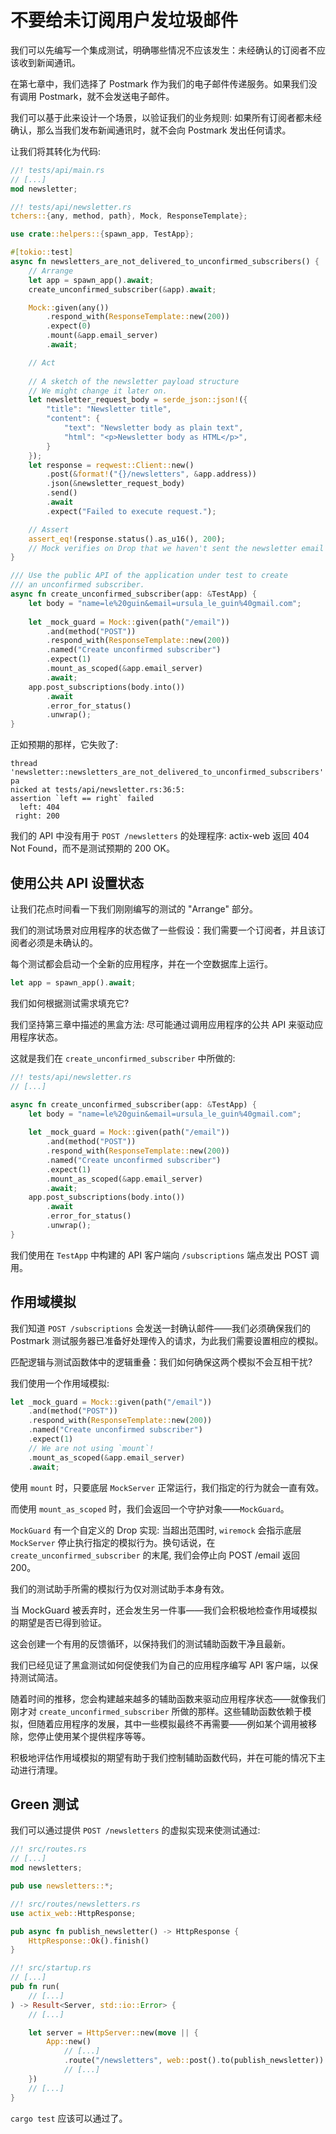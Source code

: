 # 不要给未订阅用户发垃圾邮件

我们可以先编写一个集成测试，明确哪些情况不应该发生：未经确认的订阅者不应该收到新闻通讯。

在第七章中，我们选择了 Postmark 作为我们的电子邮件传递服务。如果我们没有调用 Postmark，就不会发送电子邮件。

我们可以基于此来设计一个场景，以验证我们的业务规则: 如果所有订阅者都未经确认，那么当我们发布新闻通讯时，就不会向 Postmark 发出任何请求。

让我们将其转化为代码:

```rs
//! tests/api/main.rs
// [...]
mod newsletter;
```

```rs
//! tests/api/newsletter.rs
tchers::{any, method, path}, Mock, ResponseTemplate};

use crate::helpers::{spawn_app, TestApp};

#[tokio::test]
async fn newsletters_are_not_delivered_to_unconfirmed_subscribers() {
    // Arrange
    let app = spawn_app().await;
    create_unconfirmed_subscriber(&app).await;

    Mock::given(any())
        .respond_with(ResponseTemplate::new(200))
        .expect(0)
        .mount(&app.email_server)
        .await;

    // Act
    
    // A sketch of the newsletter payload structure
    // We might change it later on.
    let newsletter_request_body = serde_json::json!({
        "title": "Newsletter title",
        "content": {
            "text": "Newsletter body as plain text",
            "html": "<p>Newsletter body as HTML</p>",
        }
    });
    let response = reqwest::Client::new()
        .post(&format!("{}/newsletters", &app.address))
        .json(&newsletter_request_body)
        .send()
        .await
        .expect("Failed to execute request.");

    // Assert
    assert_eq!(response.status().as_u16(), 200);
    // Mock verifies on Drop that we haven't sent the newsletter email
}

/// Use the public API of the application under test to create
/// an unconfirmed subscriber.
async fn create_unconfirmed_subscriber(app: &TestApp) {
    let body = "name=le%20guin&email=ursula_le_guin%40gmail.com";
    
    let _mock_guard = Mock::given(path("/email"))
        .and(method("POST"))
        .respond_with(ResponseTemplate::new(200))
        .named("Create unconfirmed subscriber")
        .expect(1)
        .mount_as_scoped(&app.email_server)
        .await;
    app.post_subscriptions(body.into())
        .await
        .error_for_status()
        .unwrap();
}
```

正如预期的那样，它失败了:

```text
thread 'newsletter::newsletters_are_not_delivered_to_unconfirmed_subscribers' pa
nicked at tests/api/newsletter.rs:36:5:
assertion `left == right` failed
  left: 404
 right: 200
```

我们的 API 中没有用于 `POST /newsletters` 的处理程序: actix-web 返回 404 Not Found，而不是测试预期的 200 OK。

## 使用公共 API 设置状态

让我们花点时间看一下我们刚刚编写的测试的 "Arrange" 部分。

我们的测试场景对应用程序的状态做了一些假设：我们需要一个订阅者，并且该订阅者必须是未确认的。

每个测试都会启动一个全新的应用程序，并在一个空数据库上运行。

```rs
let app = spawn_app().await;
```

我们如何根据测试需求填充它?

我们坚持第三章中描述的黑盒方法: 尽可能通过调用应用程序的公共 API 来驱动应用程序状态。

这就是我们在 `create_unconfirmed_subscriber` 中所做的:

```rs
//! tests/api/newsletter.rs
// [...]

async fn create_unconfirmed_subscriber(app: &TestApp) {
    let body = "name=le%20guin&email=ursula_le_guin%40gmail.com";
    
    let _mock_guard = Mock::given(path("/email"))
        .and(method("POST"))
        .respond_with(ResponseTemplate::new(200))
        .named("Create unconfirmed subscriber")
        .expect(1)
        .mount_as_scoped(&app.email_server)
        .await;
    app.post_subscriptions(body.into())
        .await
        .error_for_status()
        .unwrap();
}
```

我们使用在 `TestApp` 中构建的 API 客户端向 `/subscriptions` 端点发出 POST 调用。

## 作用域模拟

我们知道 `POST /subscriptions` 会发送一封确认邮件——我们必须确保我们的 Postmark 测试服务器已准备好处理传入的请求，为此我们需要设置相应的模拟。

匹配逻辑与测试函数体中的逻辑重叠：我们如何确保这两个模拟不会互相干扰?

我们使用一个作用域模拟:

```rs
let _mock_guard = Mock::given(path("/email"))
    .and(method("POST"))
    .respond_with(ResponseTemplate::new(200))
    .named("Create unconfirmed subscriber")
    .expect(1)
    // We are not using `mount`!
    .mount_as_scoped(&app.email_server)
    .await;
```

使用 `mount` 时，只要底层 `MockServer` 正常运行，我们指定的行为就会一直有效。

而使用 `mount_as_scoped` 时，我们会返回一个守护对象——`MockGuard`。

`MockGuard` 有一个自定义的 Drop 实现: 当超出范围时, `wiremock` 会指示底层 `MockServer` 停止执行指定的模拟行为。换句话说，在 `create_unconfirmed_subscriber` 的末尾, 我们会停止向 POST /email 返回 200。

我们的测试助手所需的模拟行为仅对测试助手本身有效。

当 MockGuard 被丢弃时，还会发生另一件事——我们会积极地检查作用域模拟的期望是否已得到验证。

这会创建一个有用的反馈循环，以保持我们的测试辅助函数干净且最新。

我们已经见证了黑盒测试如何促使我们为自己的应用程序编写 API 客户端，以保持测试简洁。

随着时间的推移，您会构建越来越多的辅助函数来驱动应用程序状态——就像我们刚才对 `create_unconfirmed_subscriber` 所做的那样。这些辅助函数依赖于模拟，但随着应用程序的发展，其中一些模拟最终不再需要——例如某个调用被移除，您停止使用某个提供程序等等。

积极地评估作用域模拟的期望有助于我们控制辅助函数代码，并在可能的情况下主动进行清理。

## Green 测试

我们可以通过提供 `POST /newsletters` 的虚拟实现来使测试通过:

```rs
//! src/routes.rs
// [...]
mod newsletters;

pub use newsletters::*;
```

```rs
//! src/routes/newsletters.rs
use actix_web::HttpResponse;

pub async fn publish_newsletter() -> HttpResponse {
    HttpResponse::Ok().finish()
}
```

```rs
//! src/startup.rs
// [...]
pub fn run(
    // [...]
) -> Result<Server, std::io::Error> {
    // [...]

    let server = HttpServer::new(move || {
        App::new()
            // [...]
            .route("/newsletters", web::post().to(publish_newsletter))
            // [...]
    })
    // [...]
}
```

`cargo test` 应该可以通过了。
